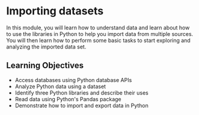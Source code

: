 # Importing datasets

In this module, you will learn how to understand data and learn about how to use the libraries in Python to help you import data from multiple sources. You will then learn how to perform some basic tasks to start exploring and analyzing the imported data set.

## Learning Objectives
- Access databases using Python database APIs
- Analyze Python data using a dataset
- Identify three Python libraries and describe their uses
- Read data using Python's Pandas package
- Demonstrate how to import and export data in Python
